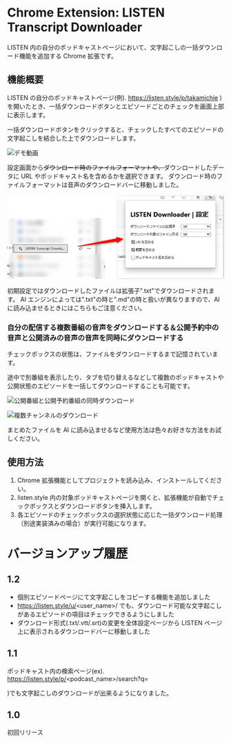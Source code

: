 # Chrome Extension: LISTEN Transcript Downloader

LISTEN 内の自分のポッドキャストページにおいて、文字起こしの一括ダウンロード機能を追加する Chrome 拡張です。

## 機能概要

LISTEN の自分のポッドキャストページ(例). https://listen.style/p/takamichie )を開いたとき、一括ダウンロードボタンとエピソードごとのチェックを画面上部に表示します。

一括ダウンロードボタンをクリックすると、チェックしたすべてのエピソードの文字起こしを結合した上でダウンロードします。

![デモ動画](README.res/demo.gif)

設定画面から~~ダウンロード時のファイルフォーマットや、~~ダウンロードしたデータに URL やポッドキャスト名を含めるかを選択できます。
ダウンロード時のファイルフォーマットは音声のダウンロードバーに移動しました。

![設定画面](README.res/config.png)

初期設定ではダウンロードしたファイルは拡張子".txt"でダウンロードされます。
AI エンジンによっては".txt"の時と".md"の時と扱いが異なりますので、AI に読み込ませるときにはこちらもご注意ください。

### 自分の配信する複数番組の音声をダウンロードする＆公開予約中の音声と公開済みの音声の音声を同時にダウンロードする

チェックボックスの状態は、ファイルをダウンロードするまで記憶されています。

途中で別番組を表示したり、タブを切り替えるなどして複数のポッドキャストや公開状態のエピソードを一括してダウンロードすることも可能です。

![公開番組と公開予約番組の同時ダウンロード](README.res/pub&draft.gif)

![複数チャンネルのダウンロード](README.res/multichannel.gif)

まとめたファイルを AI に読み込ませるなど使用方法は色々お好きな方法をお試しください。

## 使用方法

1. Chrome 拡張機能としてプロジェクトを読み込み、インストールしてください。
2. listen.style 内の対象ポッドキャストページを開くと、拡張機能が自動でチェックボックスとダウンロードボタンを挿入します。
3. 各エピソードのチェックボックスの選択状態に応じた一括ダウンロード処理（別途実装済みの場合）が実行可能になります。

# バージョンアップ履歴

## 1.2

- 個別エピソードページにて文字起こしをコピーする機能を追加しました
- https://listen.style/u/<user_name>/ でも、ダウンロード可能な文字起こしがあるエピソードの項目はチェックできるようにしました
- ダウンロード形式(.txt/.vtt/.srt)の変更を全体設定ページから LISTEN ページ上に表示されるダウンロードバーに移動しました

## 1.1

ポッドキャスト内の検索ページ(ex). https://listen.style/p/<podcast_name>/search?q=<search word>)でも文字起こしのダウンロードが出来るようになりました。

## 1.0

初回リリース
